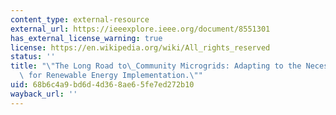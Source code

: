```yaml
---
content_type: external-resource
external_url: https://ieeexplore.ieee.org/document/8551301
has_external_license_warning: true
license: https://en.wikipedia.org/wiki/All_rights_reserved
status: ''
title: "\"The Long Road to\_Community Microgrids: Adapting to the Necessary Changes\
  \ for Renewable Energy Implementation.\""
uid: 68b6c4a9-bd6d-4d36-8ae6-5fe7ed272b10
wayback_url: ''
---
```


